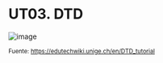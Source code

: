 # UT03. DTD

![image](https://github.com/profeMelola/LM-03-2023-24/assets/91023374/e03aa439-5888-4d50-b901-a6ae7128e84e)

<sub>Fuente: https://edutechwiki.unige.ch/en/DTD_tutorial</sub>

